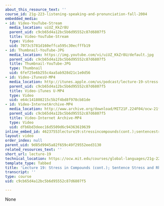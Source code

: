 ```yaml
---
about_this_resource_text: ''
course_id: 21g-223-listening-speaking-and-pronunciation-fall-2004
embedded_media:
- id: Video-YouTube-Stream
  media_location: uiUZ_KkZr8U
  parent_uid: c9cb65d4a12bc5b6d95552c87d6807f5
  title: Video-YouTube-Stream
  type: Video
  uid: 7073c5781d160effca595c30ecfffb19
- id: Thumbnail-YouTube-JPG
  media_location: https://img.youtube.com/vi/uiUZ_KkZr8U/default.jpg
  parent_uid: c9cb65d4a12bc5b6d95552c87d6807f5
  title: Thumbnail-YouTube-JPG
  type: Thumbnail
  uid: 6fef25e6b255c4aa5ab928d21c1e0d56
- id: Video-iTunesU-MP4
  media_location: http://itunes.apple.com/us/podcast/lecture-19-stress-in-compounds/id341713876?i=63768984
  parent_uid: c9cb65d4a12bc5b6d95552c87d6807f5
  title: Video-iTunes U-MP4
  type: Video
  uid: e64c141808215c5b2f4bd8f978cb81de
- id: Video-InternetArchive-MP4
  media_location: http://www.archive.org/download/MIT21F.224F04/ocw-21f.224-16nov2004-220k.mp4
  parent_uid: c9cb65d4a12bc5b6d95552c87d6807f5
  title: Video-Internet Archive-MP4
  type: Video
  uid: dfb6bd3deec16d5509d6c94363619639
inline_embed_id: 46237553lecture19:stressincompounds(cont.);sentencestressandrhythm49651914
layout: video
order_index: null
parent_uid: 9d85d9945a82f659c49f29552eed3130
related_resources_text: ''
short_url: lecture-19
technical_location: https://ocw.mit.edu/courses/global-languages/21g-223-listening-speaking-and-pronunciation-fall-2004/video-lectures/lecture-19
template_type: Tabbed
title: 'Lecture 19: Stress in Compounds (cont.); Sentence Stress and Rhythm'
transcript: ''
type: course
uid: c9cb65d4a12bc5b6d95552c87d6807f5

---
```

None